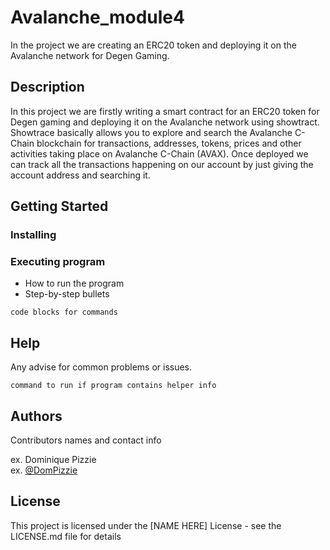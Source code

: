 # Avalanche_module4

In the project we are creating an ERC20 token and deploying it on the Avalanche network for Degen Gaming.

## Description

In this project we are firstly writing a smart contract for an ERC20 token for Degen gaming and deploying it on the Avalanche network using showtract.
Showtrace basically allows you to explore and search the Avalanche C-Chain blockchain for transactions, addresses, tokens, prices and other activities taking place on Avalanche C-Chain (AVAX).
Once deployed we can track all the transactions happening on our account by just giving the account address and searching it.

## Getting Started

### Installing



### Executing program

* How to run the program
* Step-by-step bullets
```
code blocks for commands
```

## Help

Any advise for common problems or issues.
```
command to run if program contains helper info
```

## Authors

Contributors names and contact info

ex. Dominique Pizzie  
ex. [@DomPizzie](https://twitter.com/dompizzie)


## License

This project is licensed under the [NAME HERE] License - see the LICENSE.md file for details
